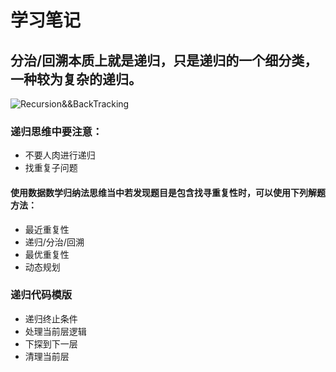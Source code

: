 # 学习笔记
## 分治/回溯本质上就是递归，只是递归的一个细分类，一种较为复杂的递归。 

![Recursion&&BackTracking](https://user-images.githubusercontent.com/37928802/102714492-d1e2cb00-4309-11eb-9d13-125d3c6bb30c.png
"Learning_Notes!")

### 递归思维中要注意：
* 不要人肉进行递归
* 找重复子问题
#### 使用数据数学归纳法思维当中若发现题目是包含找寻重复性时，可以使用下列解题方法：
* 最近重复性
* 递归/分治/回溯
* 最优重复性
* 动态规划

### 递归代码模版
* 递归终止条件
* 处理当前层逻辑
* 下探到下一层
* 清理当前层
